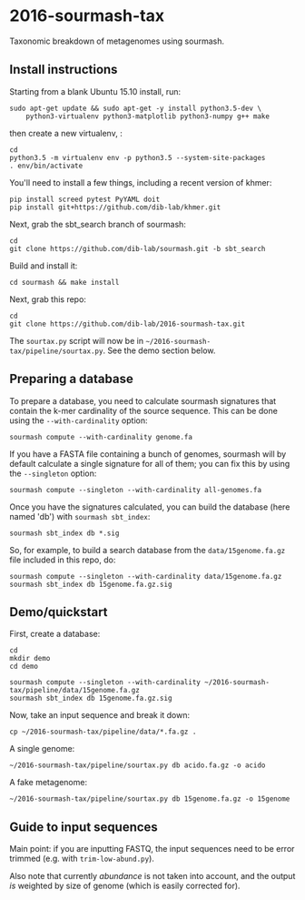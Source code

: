 # 2016-sourmash-tax

Taxonomic breakdown of metagenomes using sourmash.

## Install instructions

Starting from a blank Ubuntu 15.10 install, run:

    sudo apt-get update && sudo apt-get -y install python3.5-dev \
        python3-virtualenv python3-matplotlib python3-numpy g++ make

then create a new virtualenv, :

    cd
    python3.5 -m virtualenv env -p python3.5 --system-site-packages
    . env/bin/activate

You'll need to install a few things, including a recent version of khmer:

    pip install screed pytest PyYAML doit
    pip install git+https://github.com/dib-lab/khmer.git

Next, grab the sbt_search branch of sourmash:

    cd
    git clone https://github.com/dib-lab/sourmash.git -b sbt_search

Build and install it:

    cd sourmash && make install

Next, grab this repo:

    cd
    git clone https://github.com/dib-lab/2016-sourmash-tax.git

The `sourtax.py` script will now be in
`~/2016-sourmash-tax/pipeline/sourtax.py`.  See the demo section below.

## Preparing a database

To prepare a database, you need to calculate sourmash signatures that
contain the k-mer cardinality of the source sequence.  This can be done
using the `--with-cardinality` option:

    sourmash compute --with-cardinality genome.fa

If you have a FASTA file containing a bunch of genomes, sourmash will
by default calculate a single signature for all of them; you can fix
this by using the `--singleton` option:

    sourmash compute --singleton --with-cardinality all-genomes.fa

Once you have the signatures calculated, you can build the database
(here named 'db') with `sourmash sbt_index`:

    sourmash sbt_index db *.sig

So, for example, to build a search database from the `data/15genome.fa.gz`
file included in this repo, do:

    sourmash compute --singleton --with-cardinality data/15genome.fa.gz
    sourmash sbt_index db 15genome.fa.gz.sig

## Demo/quickstart

First, create a database:

    cd
    mkdir demo
    cd demo

    sourmash compute --singleton --with-cardinality ~/2016-sourmash-tax/pipeline/data/15genome.fa.gz
    sourmash sbt_index db 15genome.fa.gz.sig

Now, take an input sequence and break it down:

    cp ~/2016-sourmash-tax/pipeline/data/*.fa.gz .

A single genome:

    ~/2016-sourmash-tax/pipeline/sourtax.py db acido.fa.gz -o acido

A fake metagenome:

    ~/2016-sourmash-tax/pipeline/sourtax.py db 15genome.fa.gz -o 15genome

## Guide to input sequences

Main point: if you are inputting FASTQ, the input sequences need to be
error trimmed (e.g. with `trim-low-abund.py`).

Also note that currently *abundance* is not taken into account, and
the output *is* weighted by size of genome (which is easily corrected
for).
